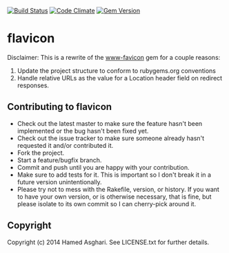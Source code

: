 [![Build Status](https://travis-ci.org/hasghari/flavicon.png?branch=master)](https://travis-ci.org/hasghari/flavicon)
[![Code Climate](https://codeclimate.com/github/hasghari/flavicon.png)](https://codeclimate.com/github/hasghari/flavicon)
[![Gem Version](https://badge.fury.io/rb/flavicon.png)](http://badge.fury.io/rb/flavicon)

# flavicon

Disclaimer: This is a rewrite of the [www-favicon](https://github.com/youpy/www-favicon) gem for a couple reasons:

1. Update the project structure to conform to rubygems.org conventions
2. Handle relative URLs as the value for a Location header field on redirect responses.

## Contributing to flavicon

* Check out the latest master to make sure the feature hasn't been implemented or the bug hasn't been fixed yet.
* Check out the issue tracker to make sure someone already hasn't requested it and/or contributed it.
* Fork the project.
* Start a feature/bugfix branch.
* Commit and push until you are happy with your contribution.
* Make sure to add tests for it. This is important so I don't break it in a future version unintentionally.
* Please try not to mess with the Rakefile, version, or history. If you want to have your own version, or is otherwise necessary, that is fine, but please isolate to its own commit so I can cherry-pick around it.

## Copyright

Copyright (c) 2014 Hamed Asghari. See LICENSE.txt for further details.

